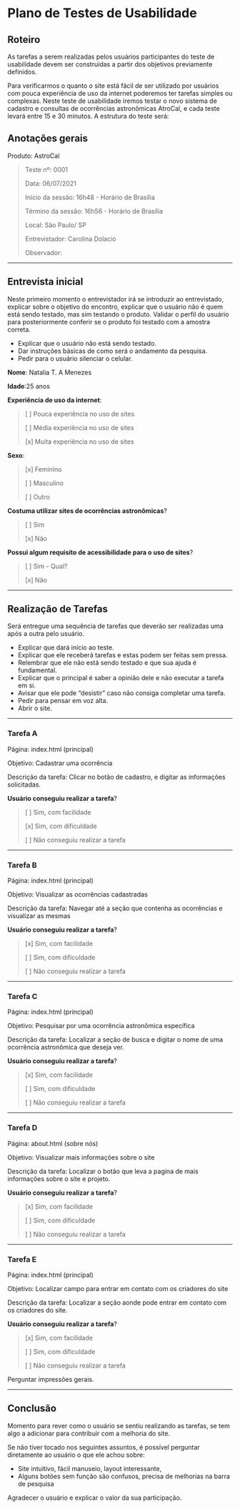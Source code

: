 # Plano de Testes de Usabilidade

## Roteiro

As tarefas a serem realizadas pelos usuários participantes do teste de usabilidade devem ser construídas a partir dos objetivos previamente definidos.

Para verificarmos o quanto o site está fácil de ser utilizado por usuários com pouca experiência de uso da internet poderemos ter tarefas simples ou complexas.
Neste teste de usabilidade iremos testar o novo sistema de cadastro e consultas de ocorrências astronômicas AtroCal, e cada teste levará entre 15 e 30 minutos. A estrutura do teste será:

## Anotações gerais

Produto: AstroCal

> Teste nº: 0001
>
> Data: 06/07/2021
>
>Início da sessão: 16h48 - Horário de Brasília
>
>Término da sessão: 16h56 - Horário de Brasília
>
>Local: São Paulo/ SP
>
>Entrevistador: Carolina Dolacio
>
>Observador: 

---

## Entrevista inicial

Neste primeiro momento o entrevistador irá se introduzir ao entrevistado, explicar sobre o objetivo do encontro, explicar que o usuário não é quem está sendo testado, mas sim testando o produto. Validar o perfil do usuário para posteriormente conferir
se o produto foi testado com a amostra correta.

- Explicar que o usuário não está sendo testado.
- Dar instruções básicas de como será o andamento da pesquisa.
- Pedir para o usuário silenciar o celular.

**Nome**: Natalia T. A Menezes

**Idade**:25 anos

**Experiência de uso da internet**:

>[ ] Pouca experiência no uso de sites
>
>[ ] Média experiência no uso de sites
>
>[x] Muita experiência no uso de sites

**Sexo**:

>[x] Feminino
>
>[ ] Masculino
>
>[ ] Outro

**Costuma utilizar sites de ocorrências astronômicas**?

>[ ] Sim 
>
>[x] Não

**Possui algum requisito de acessibilidade para o uso de sites**?

>[ ] Sim - Qual?
>
>[x] Não

---

## Realização de Tarefas

Será entregue uma sequência de tarefas que deverão ser realizadas uma após a outra pelo usuário.

- Explicar que dará início ao teste.
- Explicar que ele receberá tarefas e estas podem ser feitas sem pressa.
- Relembrar que ele não está sendo testado e que sua ajuda é fundamental.
- Explicar que o principal é saber a opinião dele e não executar a tarefa em si.
- Avisar que ele pode “desistir” caso não consiga completar uma tarefa.
- Pedir para pensar em voz alta.
- Abrir o site.

---

### Tarefa A

Página: index.html (principal)

Objetivo: Cadastrar uma ocorrência

Descrição da tarefa: Clicar no botão de cadastro, e digitar as informações solicitadas.

**Usuário conseguiu realizar a tarefa**?

> [ ] Sim, com facilidade
>
> [x] Sim, com dificuldade
>
> [ ] Não conseguiu realizar a tarefa

---

### Tarefa B

Página: index.html (principal)  

Objetivo: Visualizar as ocorrências cadastradas

Descrição da tarefa: Navegar até a seção que contenha as ocorrências e visualizar as mesmas

**Usuário conseguiu realizar a tarefa**?

> [x] Sim, com facilidade
>
> [ ] Sim, com dificuldade
>
> [ ] Não conseguiu realizar a tarefa

---

### Tarefa C

Página: index.html (principal)  

Objetivo: Pesquisar por uma ocorrência astronômica específica

Descrição da tarefa: Localizar a seção de busca e digitar o nome de uma ocorrência astronômica que deseja ver.

**Usuário conseguiu realizar a tarefa**?

> [x] Sim, com facilidade
>
> [ ] Sim, com dificuldade
>
> [ ] Não conseguiu realizar a tarefa

---

### Tarefa D

Página: about.html (sobre nós)  

Objetivo: Visualizar mais informações sobre o site

Descrição da tarefa: Localizar o botão que leva a pagina de mais informações sobre o site e projeto.

**Usuário conseguiu realizar a tarefa**?

> [x] Sim, com facilidade
>
> [ ] Sim, com dificuldade
>
> [ ] Não conseguiu realizar a tarefa

---

### Tarefa E

Página: index.html (principal)  

Objetivo: Localizar campo para entrar em contato com os criadores do site

Descrição da tarefa: Localizar a seção aonde pode entrar em contato com os criadores do site.

**Usuário conseguiu realizar a tarefa**?

> [x] Sim, com facilidade
>
> [ ] Sim, com dificuldade
>
> [ ] Não conseguiu realizar a tarefa

Perguntar impressões gerais.

---

## Conclusão

Momento para rever como o usuário se sentiu realizando as tarefas, se tem algo a adicionar para contribuir com a melhoria do site.

Se não tiver tocado nos seguintes assuntos, é possível perguntar diretamente ao usuário o que ele achou sobre:

- Site intuitivo, fácil manuseio, layout interessante,
- Alguns botões sem função são confusos, precisa de melhorias na barra de pesquisa


Agradecer o usuário e explicar o valor da sua participação.
